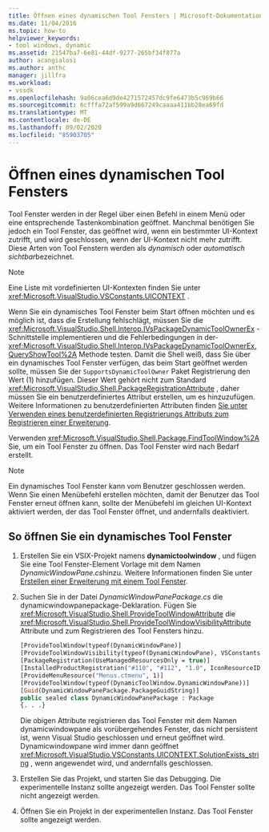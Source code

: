 ```yaml
---
title: Öffnen eines dynamischen Tool Fensters | Microsoft-Dokumentation
ms.date: 11/04/2016
ms.topic: how-to
helpviewer_keywords:
- tool windows, dynamic
ms.assetid: 21547ba7-6e81-44df-9277-265bf34f877a
author: acangialosi
ms.author: anthc
manager: jillfra
ms.workload:
- vssdk
ms.openlocfilehash: 9a06cea6d9de4271572457dc9fe6473b5c969b66
ms.sourcegitcommit: 6cfffa72af599a9d667249caaaa411bb28ea69fd
ms.translationtype: MT
ms.contentlocale: de-DE
ms.lasthandoff: 09/02/2020
ms.locfileid: "85903705"
---
```

# <a name="open-a-dynamic-tool-window"></a>Öffnen eines dynamischen Tool Fensters
Tool Fenster werden in der Regel über einen Befehl in einem Menü oder eine entsprechende Tastenkombination geöffnet. Manchmal benötigen Sie jedoch ein Tool Fenster, das geöffnet wird, wenn ein bestimmter UI-Kontext zutrifft, und wird geschlossen, wenn der UI-Kontext nicht mehr zutrifft. Diese Arten von Tool Fenstern werden als *dynamisch* oder *automatisch sichtbar*bezeichnet.

> [!NOTE]
> Eine Liste mit vordefinierten UI-Kontexten finden Sie unter <xref:Microsoft.VisualStudio.VSConstants.UICONTEXT> .

 Wenn Sie ein dynamisches Tool Fenster beim Start öffnen möchten und es möglich ist, dass die Erstellung fehlschlägt, müssen Sie die <xref:Microsoft.VisualStudio.Shell.Interop.IVsPackageDynamicToolOwnerEx> -Schnittstelle implementieren und die Fehlerbedingungen in der- <xref:Microsoft.VisualStudio.Shell.Interop.IVsPackageDynamicToolOwnerEx.QueryShowTool%2A> Methode testen. Damit die Shell weiß, dass Sie über ein dynamisches Tool Fenster verfügen, das beim Start geöffnet werden sollte, müssen Sie der `SupportsDynamicToolOwner` Paket Registrierung den Wert (1) hinzufügen. Dieser Wert gehört nicht zum Standard <xref:Microsoft.VisualStudio.Shell.PackageRegistrationAttribute> , daher müssen Sie ein benutzerdefiniertes Attribut erstellen, um es hinzuzufügen. Weitere Informationen zu benutzerdefinierten Attributen finden [Sie unter Verwenden eines benutzerdefinierten Registrierungs Attributs zum Registrieren einer Erweiterung](../extensibility/registering-and-unregistering-vspackages.md#using-a-custom-registration-attribute-to-register-an-extension).

 Verwenden <xref:Microsoft.VisualStudio.Shell.Package.FindToolWindow%2A> Sie, um ein Tool Fenster zu öffnen. Das Tool Fenster wird nach Bedarf erstellt.

> [!NOTE]
> Ein dynamisches Tool Fenster kann vom Benutzer geschlossen werden. Wenn Sie einen Menübefehl erstellen möchten, damit der Benutzer das Tool Fenster erneut öffnen kann, sollte der Menübefehl im gleichen UI-Kontext aktiviert werden, der das Tool Fenster öffnet, und andernfalls deaktiviert.

## <a name="to-open-a-dynamic-tool-window"></a>So öffnen Sie ein dynamisches Tool Fenster

1. Erstellen Sie ein VSIX-Projekt namens **dynamictoolwindow** , und fügen Sie eine Tool Fenster-Element Vorlage mit dem Namen *DynamicWindowPane.cs*hinzu. Weitere Informationen finden Sie unter [Erstellen einer Erweiterung mit einem Tool Fenster](../extensibility/creating-an-extension-with-a-tool-window.md).

2. Suchen Sie in der Datei *DynamicWindowPanePackage.cs* die dynamicwindowpanepackage-Deklaration. Fügen Sie <xref:Microsoft.VisualStudio.Shell.ProvideToolWindowAttribute> die <xref:Microsoft.VisualStudio.Shell.ProvideToolWindowVisibilityAttribute> Attribute und zum Registrieren des Tool Fensters hinzu.

    ```vb
    [ProvideToolWindow(typeof(DynamicWindowPane)]
    [ProvideToolWindowVisibility(typeof(DynamicWindowPane), VSConstants.UICONTEXT.SolutionExists_string)]
    [PackageRegistration(UseManagedResourcesOnly = true)]
    [InstalledProductRegistration("#110", "#112", "1.0", IconResourceID = 400)] // Info on this package for Help/About
    [ProvideMenuResource("Menus.ctmenu", 1)]
    [ProvideToolWindow(typeof(DynamicToolWindow.DynamicWindowPane))]
    [Guid(DynamicWindowPanePackage.PackageGuidString)]
    public sealed class DynamicWindowPanePackage : Package
    {. . .}
    ```

     Die obigen Attribute registrieren das Tool Fenster mit dem Namen dynamicwindowpane als vorübergehendes Fenster, das nicht persistent ist, wenn Visual Studio geschlossen und erneut geöffnet wird. Dynamicwindowpane wird immer dann geöffnet <xref:Microsoft.VisualStudio.VSConstants.UICONTEXT.SolutionExists_string> , wenn angewendet wird, und andernfalls geschlossen.

3. Erstellen Sie das Projekt, und starten Sie das Debugging. Die experimentelle Instanz sollte angezeigt werden. Das Tool Fenster sollte nicht angezeigt werden.

4. Öffnen Sie ein Projekt in der experimentellen Instanz. Das Tool Fenster sollte angezeigt werden.

